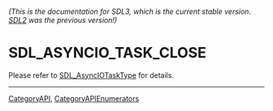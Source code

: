 ###### (This is the documentation for SDL3, which is the current stable version. [SDL2](https://wiki.libsdl.org/SDL2/) was the previous version!)
# SDL_ASYNCIO_TASK_CLOSE

Please refer to [SDL_AsyncIOTaskType](SDL_AsyncIOTaskType) for details.

----
[CategoryAPI](CategoryAPI), [CategoryAPIEnumerators](CategoryAPIEnumerators)

